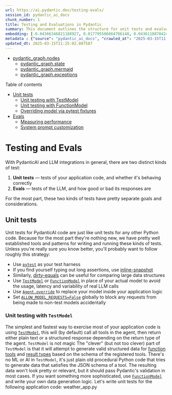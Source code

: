 ```yaml
---
url: https://ai.pydantic.dev/testing-evals/
session_id: pydantic_ai_docs
chunk_number: 1
title: Testing and Evaluations in Pydantic
summary: This document outlines the structure for unit tests and evaluations within Pydantic, including sections on unit testing with TestModel and FunctionModel, using pytest fixtures, measuring performance, and customizing system prompts.
embedding: [-0.04366346821188927, 0.017795506864786148, 0.04361188784241676, -0.026190344244241714, 0.027518559247255325, 0.00961988978087902, -0.017124950885772705, -0.00991648156195879, 0.03223823755979538, 0.061330024152994156, 0.01144457422196865, -0.06385750323534012, -0.026035601273179054, -0.010483874939382076, 0.0036880543921142817, -0.0027869956102222204, 0.018401585519313812, 0.008465761318802834, -0.02423025853931904, 0.06499228626489639, 0.05802882835268974, -0.005335428286343813, 0.033063534647226334, -0.028163325041532516, -0.02125144563615322, -0.04312186688184738, 0.0005589304491877556, 0.047351524233818054, -0.011218906380236149, -0.047274149954319, 0.07035672664642334, -0.00491955503821373, -0.038505349308252335, -0.006450871471315622, -0.008762353099882603, 0.01686704531311989, 0.0010993238538503647, 0.02354680933058262, 0.011147982440888882, 0.03917590528726578, -0.025790590792894363, -0.02849860116839409, -0.010451636277139187, 0.03670001029968262, -0.06406382471323013, 0.019136616960167885, 0.017060475423932076, 0.04448876902461052, -0.004639082122594118, -0.008272332139313221, -0.032031912356615067, 0.013823756016790867, 0.00478093046694994, -0.05410865694284439, -0.0008373882155865431, -0.003006215672940016, -0.0605047233402729, 0.004548815079033375, -0.0005762585205957294, -0.004887316841632128, 0.01846606284379959, 0.01751181110739708, -0.02211543172597885, 0.04670675843954086, -0.03208349272608757, -0.03595208376646042, -0.030948707833886147, -0.0044069672003388405, -0.027647512033581734, -0.019510582089424133, 0.04616515710949898, 0.01481669396162033, 0.021264340728521347, -0.005838344804942608, -0.01775682158768177, -0.047970496118068695, 0.048279985785484314, 0.057719338685274124, -0.014507207088172436, -0.02100643515586853, -0.017008893191814423, 0.03535889834165573, 0.001389467972330749, 0.005548200570046902, -0.0017956697847694159, -0.028575973585247993, -0.06060788780450821, -0.03133556619286537, -0.01815657503902912, -0.0441792793571949, 0.00040035860729403794, 0.008659190498292446, -0.02051641419529915, 0.017460228875279427, 0.06751976162195206, 0.04072334244847298, 0.00554497679695487, -0.03685475140810013, -0.02211543172597885, 0.011289830319583416, -0.003385014832019806, 0.005883478093892336, -0.06772609055042267, 0.012663180008530617, 0.06065946817398071, 0.017279695719480515, -0.004513353109359741, 0.012579360045492649, -0.046887293457984924, 0.009910034015774727, -0.06277429312467575, -0.012276320718228817, -0.044720884412527084, -0.004693887196481228, -0.026693260297179222, 0.004149061162024736, -0.005851239897310734, -0.03700949624180794, 0.0110319247469306, -0.07334844022989273, 0.003388238837942481, -0.0012750222813338041, 0.048151031136512756, -0.02443658374249935, 0.02580348588526249, -0.014610368758440018, -0.006763582117855549, -0.028240695595741272, -0.009471594356000423, 0.024217363446950912, -0.004664872772991657, 0.009116973727941513, 0.042244985699653625, -0.003497848752886057, -0.025597160682082176, 0.016570454463362694, -0.030871335417032242, -0.0011073834029957652, -0.004651977680623531, 0.046887293457984924, 0.01954926736652851, 0.009555413387715816, -0.028653346002101898, 0.03368251025676727, -0.027080118656158447, -0.023521017283201218, -0.030123408883810043, 0.01101258210837841, -0.008027320727705956, 0.01862080581486225, 0.033063534647226334, 0.025261882692575455, -0.03817007318139076, 0.00666041998192668, -0.02726065367460251, -0.010722437873482704, -0.005848016124218702, 0.025932438671588898, 0.037447936832904816, -0.07200732827186584, 0.01155418436974287, 0.05142643675208092, -0.018414480611681938, 0.01252777874469757, -0.038195863366127014, 0.023533912375569344, -0.05529502406716347, -0.017395753413438797, -0.028008580207824707, -0.024462373927235603, 0.013307943940162659, -0.03453360125422478, 0.028318068012595177, 0.0003000170981977135, 0.007569537963718176, -0.032470352947711945, -0.018079202622175217, -0.037293191999197006, -0.03739635646343231, -0.006776477675884962, -0.046423062682151794, -0.04500458016991615, -0.07004724442958832, -0.011296278797090054, -0.029246529564261436, -0.0014781231293454766, 0.028447020798921585, 0.0473257340490818, -0.06684920936822891, 0.002675773808732629, -0.0006266307318583131, 0.02001349814236164, 0.05668771639466286, 0.03208349272608757, 0.024771861732006073, -0.004245775751769543, 0.0791255310177803, 0.03855693340301514, 0.02361128479242325, 0.04064596816897392, -0.011418784037232399, 0.022566765546798706, 0.04629410803318024, -0.008227198384702206, 0.05173592269420624, -0.019845858216285706, -0.011380097828805447, -0.007943501695990562, -0.0589057058095932, -0.022050954401493073, -0.004429533611983061, -0.024114200845360756, 0.020090868696570396, -0.008265883661806583, -0.002919172402471304, 0.01614490896463394, -0.049698468297719955, 0.010277549736201763, 0.02098064497113228, 0.09207240492105484, -0.011863671243190765, 0.03443043678998947, 0.04964688420295715, -0.04386979341506958, -0.04405032843351364, 0.02335337921977043, 0.028008580207824707, -0.07499903440475464, 0.017898669466376305, -0.024681594222784042, -0.02072273939847946, -0.015680678188800812, -0.0348430871963501, -0.005361218936741352, -0.006347708869725466, -0.04866684228181839, -0.007543747313320637, -0.0032560620456933975, -0.021947791799902916, -0.01116732507944107, 0.00017257530998904258, 0.03053605929017067, -0.00486474996432662, -0.0005279011093080044, 0.002746697748079896, 0.015384086407721043, -0.0014015573542565107, -0.024539746344089508, 0.05134906619787216, 0.034482017159461975, 0.05761617794632912, -0.032625097781419754, 0.009310402907431126, -0.017176533117890358, -0.024036830291152, -0.002843412570655346, 0.008246541023254395, -0.003945960197597742, -0.030407104641199112, 0.012843714095652103, -0.021728571504354477, 0.048254191875457764, -0.020555099472403526, -0.00632836576551199, -0.0074341376312077045, -0.026125866919755936, -0.03623577952384949, -0.01372059341520071, -0.02536504529416561, -0.03951118513941765, 0.031361356377601624, 0.048744216561317444, 0.017743926495313644, -0.02836964838206768, 0.01332083996385336, -0.008311017416417599, 0.006873192265629768, 0.02014245092868805, 0.036803171038627625, -0.014262196607887745, -0.00894288718700409, -0.015151971951127052, 0.02549399808049202, 0.015590411610901356, -0.0024517178535461426, 0.034636761993169785, -0.027802255004644394, -0.015732260420918465, -0.00991648156195879, 0.0026096852961927652, 0.015461458824574947, 0.02697695791721344, 0.0333472341299057, -0.025687428191304207, 0.030639220029115677, -0.01427509170025587, 0.024294735863804817, 0.018324214965105057, -0.00027543545002117753, -0.016854150220751762, -0.005138774868100882, 0.02184462919831276, -0.004542367532849312, -0.023933667689561844, 0.009175002574920654, 0.0022744075395166874, 0.026925375685095787, -0.0016989550786092877, 0.004242551978677511, -0.0077113863080739975, 0.0015168091049417853, 0.04420506954193115, -0.003778321435675025, -0.0040233321487903595, -0.01927846670150757, -0.04662938788533211, 0.013449792750179768, -0.01386244222521782, 0.03298616409301758, -0.02493949979543686, -0.03517836332321167, -0.03907274454832077, 0.03156768158078194, -0.013965604826807976, -0.06292904168367386, -0.008272332139313221, 0.001913339365273714, -0.00983911007642746, -0.021767258644104004, -0.009478041902184486, -0.013991395011544228, -0.0008752681314945221, -0.023598389700055122, 0.02339206449687481, -0.0023356603924185038, 0.014287986792623997, -0.03252193331718445, 0.014455625787377357, -0.011186668649315834, 0.10192441195249557, -0.03737056627869606, -0.004693887196481228, -0.03445622697472572, -0.004600396379828453, 0.012843714095652103, 0.03690633550286293, 0.02230885997414589, 0.007459928281605244, 0.03613261505961418, 0.04283817112445831, 0.02759593166410923, -0.020245613530278206, 0.027570141479372978, 0.010941658169031143, -0.017718134447932243, -0.024217363446950912, -0.013243467546999454, 0.007550195325165987, -0.0010775630362331867, -0.015242238529026508, -0.041161783039569855, -0.017060475423932076, 0.0019762038718909025, 0.020116660743951797, -0.011373650282621384, 0.018956083804368973, -0.018453167751431465, -0.022360442206263542, -0.0403364822268486, 0.018762653693556786, 0.025236092507839203, 0.014623264782130718, -0.0014354075537994504, 0.025700323283672333, -0.014455625787377357, 0.0014515266520902514, -0.011251145042479038, -0.0021583500783890486, -0.010799809359014034, 0.042992912232875824, 0.03288300335407257, 0.010961000807583332, 0.012895295396447182, 0.0012476197443902493, 0.03615840524435043, 0.014520102180540562, 0.0007475241436623037, 0.000886551511939615, -0.01174116600304842, 0.01939452439546585, 0.01557751651853323, -0.05627506598830223, -0.03860851377248764, -0.01658334955573082, 0.041135989129543304, 0.034327276051044464, -0.017176533117890358, 0.04748047515749931, 0.07045989483594894, 0.014339568093419075, -0.019536372274160385, -0.015242238529026508, -0.05472763255238533, 0.01528092473745346, 0.00918789766728878, 0.012688970193266869, 0.01302424818277359, 0.019291361793875694, 0.011257592588663101, -0.014391149394214153, 0.025481102988123894, -0.016557559370994568, 0.02958180569112301, -0.02620323933660984, -0.020658262073993683, -0.06891245394945145, 0.043818213045597076, 0.019961915910243988, 0.02613876201212406, 0.008839724585413933, -0.06215532124042511, -0.09640522301197052, 0.012850161641836166, -0.018014727160334587, -0.04242552071809769, 0.012224739417433739, 0.059473101049661636, 0.001048548612743616, -0.005877030547708273, -0.06060788780450821, -0.0035816682502627373, -0.006170398555696011, 0.044411394745111465, 0.002885322319343686, 0.003578444244340062, -0.008633400313556194, 0.014391149394214153, 0.006544362287968397, 0.00320931663736701, 0.00043441023444756866, 0.028318068012595177, -0.03443043678998947, -0.011960386298596859, 0.05529502406716347, -0.0480220802128315, -0.03267667815089226, -0.049079492688179016, -0.051529597491025925, -0.014674846082925797, -0.042090240865945816, 0.011953938752412796, -0.011083506047725677, -0.01748601906001568, -0.007988635450601578, -0.001459586201235652, -0.07195574790239334, 0.05808040872216225, -0.009826214984059334, 0.06839664280414581, -0.002859531668946147, 0.03675159066915512, 0.024114200845360756, -0.009297507815063, 0.025532683357596397, -0.015977270901203156, 0.026319297030568123, 0.039124324917793274, 0.012179605662822723, 0.013578745536506176, -0.009826214984059334, 0.00940711796283722, -0.05101378634572029, 0.03631315007805824, 0.011141534894704819, -0.013256363570690155, -0.008659190498292446, 0.0032576739322394133, 0.011451021768152714, -0.018723968416452408, -0.015151971951127052, 0.025107139721512794, -0.01983296312391758, 0.02901441417634487, -0.005512738600373268, -0.007698491215705872, 0.08036347478628159, -0.016132013872265816, -0.04866684228181839, -0.02227017469704151, 0.006399290170520544, -0.03412095084786415, 0.00290788896381855, 0.038840629160404205, -0.014171929098665714, 0.038531139492988586, 0.007982187904417515, 0.01427509170025587, 0.03829902783036232, 0.03933065012097359, 0.00508074602112174, -0.007408346980810165, -0.014378254301846027, 0.00981976743787527, 0.058338314294815063, 0.010715990327298641, -0.013630326837301254, 0.01636412926018238, -0.022102534770965576, 0.017215218394994736, 0.03721582144498825, -0.04631989821791649, 0.03051026724278927, 0.015010123141109943, 0.03517836332321167, -0.029375482350587845, -0.009091182611882687, 0.004938898142427206, 0.03270246833562851, 0.006750687025487423, 0.008504446595907211, -0.01401718519628048, -0.02929810993373394, -0.017640763893723488, 0.022050954401493073, -0.011289830319583416, -0.022205697372555733, -0.001676388317719102, -0.008594714105129242, -0.005338652059435844, -0.016015956178307533, -0.0040233321487903595, -0.00129758904222399, 0.009058944880962372, -0.019497685134410858, -0.04582987725734711, 0.03071659244596958, 0.001292753266170621, -0.003436596132814884, -0.019265569746494293, -0.03473992273211479, 0.015796735882759094, 0.03646789491176605, -0.0010058330371975899, -0.006163951009511948, -0.011251145042479038, 0.036983706057071686, 0.006712000817060471, 0.00909763015806675, -0.0029481868259608746, -0.02215411700308323, 0.06390908360481262, -0.03445622697472572, 0.014868275262415409, -0.013127409853041172, 0.008684980683028698, 0.014919856563210487, -0.01682836003601551, -0.002886934205889702, -0.03187716752290726, 0.02211543172597885, -0.006718448828905821, -0.01418482419103384, 0.04232235625386238, -0.002503299154341221, -0.015242238529026508, 0.06112369894981384, 0.02991708368062973, -0.022076744586229324, -0.008124035783112049, 0.022076744586229324, -0.02107091248035431, -0.007085964549332857, -0.01943320967257023, -0.006325141992419958, -0.0038363502826541662, -0.007601776160299778, 0.018182365223765373, -0.025790590792894363, -0.019665325060486794, 0.01503591425716877, -0.022424917668104172, -0.03517836332321167, -0.004961464554071426, 0.02527477778494358, -0.05395391583442688, 0.02527477778494358, 0.004203866235911846, -0.0009332969784736633, -0.012701865285634995, 0.007260051090270281, 0.01574515551328659, -0.025545578449964523, -0.04276079684495926, -0.008917096070945263, -0.005918940529227257, 0.00948448944836855, 0.025932438671588898, -0.004419862292706966, -0.05931835621595383, -0.010896524414420128, 0.019729800522327423, -0.00040257498039864004, -0.010806256905198097, 0.02416578307747841, -0.005141998641192913, 0.01673809252679348, -0.006122041493654251, 0.042631845921278, -0.052174363285303116, -0.018582120537757874, -0.02221859246492386, -0.022205697372555733, 0.009355536662042141, -0.05348968505859375, 0.003086811164394021, 0.02319863624870777, -0.010509665124118328, 0.011515498161315918, 0.06014365702867508, -0.0441276989877224, -0.035745758563280106, 0.016003061085939407, 0.0048357355408370495, -0.0012371423654258251, 0.0028192338068038225, -0.03747372701764107, 0.010670856572687626, 0.007621119264513254, -0.03234139829874039, -0.00538378581404686, -0.049208447337150574, 0.05565609410405159, 0.03156768158078194, -0.000767673016525805, 0.008265883661806583, 0.0036525921896100044, -0.009091182611882687, 0.0005657810834236443, -0.003987870179116726, -0.010574141517281532, 0.018865816295146942, 0.03443043678998947, 0.0029594702646136284, -0.005503067281097174, -0.01846606284379959, -0.03623577952384949, -0.01795024983584881, 0.01757628656923771, 0.005438590422272682, -0.006982802413403988, -0.013120962306857109, -0.007266498636454344, 0.02354680933058262, 0.028085952624678612, 0.004793826024979353, 0.014094557613134384, -0.009871348738670349, -0.030742382630705833, -0.022347545251250267, 0.03468834236264229, -0.04002699628472328, 0.0023485554847866297, 0.015177762135863304, -0.00565458694472909, -0.002687057014554739, 0.054779212921857834, 0.01571936532855034, 0.0023163172882050276, 0.010896524414420128, -0.004693887196481228, -0.020413251593708992, 0.001745700603350997, -0.010677304118871689, -0.014442730695009232, 0.013282153755426407, 0.016622034832835197, 0.007563090417534113, -0.05240647867321968, -0.04405032843351364, 0.05379917100071907, -0.03657105565071106, -0.005009822081774473, -0.06071104854345322, -0.004481114912778139, 0.015732260420918465, -0.024578431621193886, 0.022283069789409637, 0.006151055917143822, -0.009600547142326832, 0.015822526067495346, 0.006615286227315664, -0.0209161676466465, -0.04884737730026245, -0.014120347797870636, -0.014287986792623997, 0.004464996047317982, -0.02379181981086731, 0.02162540890276432, -0.023443646728992462, -0.07381267100572586, -0.0129920095205307, -0.003075527958571911, 0.003971750847995281, 0.011902357451617718, -0.024849234148859978, -0.001811788883060217, 0.0017634315881878138, 0.02664167992770672, 0.04126494377851486, -0.020993540063500404, -0.03747372701764107, 0.019484790042042732, -0.017653658986091614, 0.01082560047507286, -0.04637148231267929, -0.014868275262415409, 0.03443043678998947, 0.003707397263497114, 0.010077673010528088, -0.004980807658284903, -0.04196128994226456, 0.03688054531812668, 0.0017215218394994736, -0.00937487930059433, 0.01211512926965952, -0.03069080226123333, -0.01884002611041069, 0.020903272554278374, -0.00983911007642746, -0.041007038205862045, 0.0003320538380648941, 0.002076142467558384, 0.0201682411134243, -0.03280562907457352, 0.007698491215705872, -0.02069694921374321, -0.043482933193445206, 0.009478041902184486, -0.035126782953739166, 0.009716604836285114, -0.050291649997234344, 0.025390835478901863, -0.021922001615166664, -0.018014727160334587, -0.006776477675884962, -0.011206011287868023, 0.001096906024031341, 0.06880929321050644, -0.02171567641198635, -0.01293398067355156, 0.012901742942631245, 0.010354922153055668, -0.0032979717943817377, 0.0071633365005254745, -0.012514883652329445, -0.0074470327235758305, -0.019162409007549286, -0.02007797360420227, -0.04002699628472328, 0.04505616053938866, -0.02589375153183937, -0.014584578573703766, -0.022128326818346977, 0.0044521004892885685, -0.012418168596923351, -0.04582987725734711, 0.04198708012700081, -0.0016135238111019135, 0.012953323312103748, 0.014133242890238762, -0.02001349814236164, -0.027544349431991577, 0.012140920385718346, 0.02898862212896347, 0.025764798745512962, -0.028266485780477524, 0.016622034832835197, 0.016299651935696602, 0.03796374797821045, 0.03069080226123333, -0.001404781243763864, 0.018595015630126, 0.017008893191814423, -0.0023001981899142265, 0.016312548890709877, 0.00836904626339674, -0.005438590422272682, 0.0032673452515155077, -0.026319297030568123, -0.03626156970858574, -0.04123915359377861, 0.00113478593993932, -0.0030191109981387854, 0.007318079937249422, 0.030793964862823486, -0.008813934400677681, -0.001000191317871213, -0.11502603441476822, 0.000491633138153702, -0.015474353916943073, -0.03553943336009979, 0.021909106522798538, -0.010219520889222622, -0.016325443983078003, -0.0034462676849216223, -0.022657033056020737, -0.002946574939414859, 0.000995355541817844, -0.02397235296666622, -0.012850161641836166, -0.022257279604673386, 0.044695090502500534, -0.05410865694284439, 0.00755664287135005, 0.004252223297953606, 0.044411394745111465, 0.0011509050382301211, 0.003571996698155999, 0.014984332956373692, -0.02880808897316456, 0.00666041998192668, -0.025532683357596397, -0.028447020798921585, -0.004132941830903292, 0.014997228048741817, 0.03566838428378105, 0.015951480716466904, -0.036029454320669174, -0.04031069204211235, 0.00666041998192668, 0.001123502617701888, -0.042244985699653625, 0.03721582144498825, 0.012495541013777256, 0.04374083876609802, -0.018337110057473183, -0.0026032377500087023, -0.002593566197901964, 0.010877180844545364, -0.01081270445138216, 0.03365672007203102, 0.028292277827858925, -0.0410844087600708, -0.03257351368665695, -0.007356765680015087, 0.009639233350753784, -0.015100390650331974, -0.01090297196060419, 0.007337423041462898, 0.006969906855374575, 0.024952394887804985, 0.014803798869252205, 0.017743926495313644, -0.040697552263736725, -0.0038331265095621347, -0.018362900242209435, 0.05436656251549721, -0.01976848766207695, 0.008871963247656822, -0.03688054531812668, -0.03226402774453163, -0.04933739826083183, -0.013333735056221485, -0.028111742809414864, 0.028653346002101898, -0.022283069789409637, -0.01347558293491602, -0.0013201558031141758, 0.030278151854872704, -0.005164565518498421, -0.021573828533291817, -0.006731343921273947, -0.02602270431816578, 0.007949949242174625, 0.011760508641600609, -0.00825943611562252, -0.0154872490093112, 0.024449478834867477, 0.0027934431564062834, 0.017034685239195824, 0.028111742809414864, 0.008349703624844551, 0.012901742942631245, -0.0011331740533933043, -0.007079517003148794, -0.006518571637570858, 0.00945225078612566, -0.0026725498028099537, 0.002205095486715436, -0.007550195325165987, 0.01881423592567444, -0.03863430395722389, 0.013282153755426407, -0.005583662539720535, -0.0024613894056528807, 0.009336193092167377, 0.0029111127369105816, 0.019536372274160385, 0.04541723057627678, -0.010412951000034809, -0.0006645106477662921, -0.037912167608737946, 0.0364421047270298, -0.004768035374581814, -0.05080746114253998, -0.00254037301056087, 0.006312246900051832, 0.03502362221479416, 0.0123923784121871, 0.00039713477599434555, 0.027621721848845482, -0.039769090712070465, -0.001221023267135024, 0.0838194191455841, -0.022373337298631668, -0.010109911672770977, 0.005706167779862881, 0.032599303871393204, -0.0006552421837113798, -0.011947491206228733, 0.014752217568457127, -0.022012269124388695, -0.009755291044712067, -0.014365358278155327, 0.007588881067931652, -0.03226402774453163, 0.005235489923506975, 0.018582120537757874, 0.019097931683063507, -0.018582120537757874, 0.033398814499378204, -0.032625097781419754, -0.026770632714033127, 0.04933739826083183, -0.014842484146356583, 0.010883629322052002, 0.002253452781587839, 0.008968677371740341, -0.006437975913286209, 0.0410328283905983, -0.014159034006297588, -0.042219195514917374, -0.022347545251250267, -0.003923393320292234, -0.01231500692665577, 0.006173622328788042, -0.010283997282385826, 0.022966520860791206, 0.024552641436457634, -0.013256363570690155, 0.03443043678998947, -0.030432896688580513, 0.022992311045527458, -0.026925375685095787, -0.050781670957803726, -0.011038372293114662, -0.026035601273179054, -0.02221859246492386, 0.05379917100071907, -0.0271317008882761, -0.012456854805350304, -0.0021986477077007294, -0.02443658374249935, -0.020039288327097893, -0.014468520879745483, -0.006209084298461676, 0.015770945698022842, 0.01177340466529131, 0.009336193092167377, 0.03422411158680916, 0.02215411700308323, 0.029556015506386757, 0.06292904168367386, 0.031722426414489746, 0.003849245607852936, -0.02958180569112301, 0.013359525240957737, -0.013540059328079224, 0.012269873172044754, 0.010483874939382076, 0.01945899985730648, 0.04949214309453964, -0.02580348588526249, -0.0036558161955326796, 0.015061704441905022, 0.0038750360254198313, 0.042244985699653625, 0.012882399372756481, -0.0024372106418013573, 0.0005053343484178185, 0.028782298788428307, -0.0014120348496362567, -0.008362598717212677, 0.03486887738108635, 0.010728885419666767, 0.020284298807382584, -0.005567543674260378, -0.014094557613134384, 0.028395438566803932, 0.028266485780477524, -0.018956083804368973, -0.012063547968864441, 0.04748047515749931, 0.034507811069488525, -0.042116034775972366, -0.0053773378022015095, 0.01967822015285492, 0.011328516528010368, 0.009046049788594246, 0.018711073324084282, 0.008652742952108383, -0.020116660743951797, 0.0005557066178880632, -0.04080071300268173, 0.0020374564919620752, -0.017408648505806923, -0.01062572281807661, -0.02159961871802807, -0.003038453869521618, -0.007924159057438374, 0.010400054976344109, -0.0016481798375025392, 0.03375988081097603, -0.001961696660146117, 0.001800505560822785, 0.015177762135863304, 0.018762653693556786, -0.029994456097483635, 0.021509351208806038, -0.05998891219496727, 0.0027160714380443096, 0.01016149204224348, -0.021573828533291817, 0.010503217577934265, -0.008581819012761116, 0.010761124081909657, -0.009381326846778393, -0.01008412055671215, 0.016248071566224098, 0.000212167899007909, -0.0181952603161335, -0.0020455161575227976, 0.03252193331718445, 0.06323852390050888, 0.029220737516880035, -0.02116117812693119, -0.03025236167013645, -0.005470829084515572, 0.020658262073993683, 0.00124359002802521, -0.013172543607652187, 0.03626156970858574, -0.029788130894303322, 0.03205770254135132, 0.009503832086920738, 0.0038524693809449673, 0.005580438766628504, -0.013217677362263203, 0.02991708368062973, -0.0009969675447791815, 0.0010074449237436056, -0.021148283034563065, -0.027363816276192665, -0.007414794526994228, -0.011966833844780922, 0.042683426290750504, -0.013449792750179768, -0.03437885642051697, 0.03035552427172661, 0.004087808541953564, 0.019936125725507736, -0.036493685096502304, 0.01673809252679348, -0.031258195638656616, -0.019949020817875862, -0.01418482419103384, -0.0026129090692847967, -0.014855380170047283, 1.9506651369738393e-05, 0.03360513970255852, 0.0015256745973601937, 0.03378567099571228, -0.025751903653144836, -0.026074286550283432, -0.03394041582942009, 0.010064777918159962, 0.033115118741989136, 0.0001281469885725528, 0.02772488445043564, 0.023649970069527626, -0.02109670266509056, 0.0035268631763756275, 0.003933065105229616, -0.026693260297179222, -0.010245312005281448, 0.010019644163548946, -0.05483079329133034, 0.03971750661730766, 0.02118697017431259, -0.00546115729957819, 0.019381627440452576, -0.008626952767372131, -0.006102698389440775, 0.0010743392631411552, -0.0573582723736763, 0.02125144563615322, 0.015061704441905022, -0.03182558715343475, -0.025442417711019516, 0.01611911877989769, -0.008762353099882603, 0.010928762145340443, 0.011405888013541698, -0.04946635290980339, -0.016080433502793312, -0.016003061085939407, 0.0017344171646982431, 0.006686210632324219, 0.020039288327097893, -0.0007052114233374596, -0.011528393253684044, -0.009168555028736591, -0.0010872345883399248, 0.0016135238111019135, -0.016944417729973793, 0.02264413796365261, -0.011225353926420212, 0.04405032843351364, -0.00018667955009732395, 0.024552641436457634, 0.010058330371975899, -0.030303943902254105, -0.01927846670150757, -0.05258701369166374, -0.04420506954193115, 0.0010791750391945243, -0.025790590792894363, -0.025158720090985298, 0.001254873350262642, -0.01788577437400818, -0.0077178338542580605, 0.01440404448658228, 0.0011629944201558828, 0.008639847859740257, -0.01372059341520071, -0.007234260439872742, 0.02069694921374321, 0.06014365702867508, 0.009677918627858162, -0.019072141498327255, -0.003102930262684822, 0.02963338792324066, 0.043018702417612076, 0.01364322192966938, 0.006982802413403988, -0.011380097828805447, -0.018865816295146942, -0.041135989129543304, 0.03770584240555763, 0.010806256905198097, -0.013282153755426407, 0.006341261323541403, -0.017060475423932076, -0.00022546616673935205, -0.018337110057473183, 0.019497685134410858, 0.016170699149370193, 0.027080118656158447, 0.011057715862989426, -0.017937354743480682, -0.011779852211475372, 0.011644450947642326, -0.01571936532855034, 0.025597160682082176, -0.020155346021056175, -0.008156274445354939, 0.023030996322631836, -0.0035365347284823656, -0.02793120965361595, -0.015951480716466904, 0.02385629527270794, -0.025455312803387642, 0.0037750976625829935, 0.030174989253282547, 0.014287986792623997, -0.007956396788358688, 0.02341785468161106, 0.01989744044840336, -0.018092099577188492, -0.03363092988729477, -0.007775862701237202, 0.009684366174042225, 0.002766040852293372, 0.0026789975818246603, 0.0008881634566932917, 0.014171929098665714, 0.03143873065710068, -0.028859669342637062, -0.00032963597914204, 0.008136930875480175, -0.0036622637417167425, 0.01302424818277359, -0.03969171643257141, 0.00894288718700409, 0.028859669342637062, 0.029968665912747383, 0.023508122190833092, -0.01427509170025587, 0.02582927606999874, -0.01019373070448637, 0.031232403591275215, -0.019936125725507736, -0.021019330248236656, 0.006544362287968397, -0.00034091935958713293, -0.01667361706495285, 0.02069694921374321, -0.0077436245046556, 0.01958795264363289, 0.0032786286901682615, -0.017344171181321144, 0.013217677362263203, 0.016041746363043785, 0.021045120432972908, -0.02960759773850441, 0.022038059309124947, 0.041754964739084244, -0.014803798869252205, -0.015293819829821587, -0.02726065367460251, 0.015848318114876747, -0.00886551570147276, -0.015874108299613, 0.008788143284618855, -0.015732260420918465, -0.026590097695589066, 0.007234260439872742, 0.0018633700674399734, 0.006492780987173319, -0.019626639783382416, 0.03375988081097603, 0.0020793662406504154, 0.009175002574920654, -0.0015450174687430263, 0.02914336696267128, -0.004103927407413721, 0.008949334733188152, -0.007156888488680124, -0.0028240696992725134, -0.027183281257748604, 0.038376398384571075, 0.014494311064481735, 0.022540975362062454, -0.02416578307747841, -0.03205770254135132, -0.0007793593686074018, 0.02317284420132637, -0.0024630012921988964, -0.00478737847879529, 0.0182210523635149, -0.016699407249689102, -0.003091647056862712, 0.009993853978812695, -0.034817297011613846, 0.024462373927235603, -0.03272825852036476, -0.01757628656923771, -0.0005444232374429703, 0.021303027868270874, -0.012437512166798115, 0.016596244648098946, -0.0031174374744296074, 0.035874709486961365, 0.027776464819908142, -0.01645439676940441, -0.03871167451143265, -0.008691429160535336, -0.014687741175293922, -0.014687741175293922, -0.0051742373034358025, -0.016415709629654884, -0.0018794892821460962, -0.02165120095014572, -0.00747282337397337, -0.0302265714854002, -0.030613429844379425, 0.016789674758911133, 0.005254832562059164, 0.03984646126627922, -0.005367666482925415, -0.03551364317536354, -0.015732260420918465, 0.011431679129600525, 0.011876566335558891, 0.017163638025522232, -0.0005831090966239572, 0.03688054531812668, 0.0022663481067866087, 0.030871335417032242, 0.02063247188925743, 0.010367817245423794, -0.00020521653641480953, -0.01983296312391758, -0.0012830818304792047, -0.06143318489193916, -0.03239298239350319, -0.001968144439160824, 0.015177762135863304, -0.005577214993536472, -0.013333735056221485, 0.03130977600812912, 0.04139389842748642, 0.006531466729938984, 0.027157491073012352, 0.015435667708516121, 0.014171929098665714, 0.004761587828397751, -0.00025830886443145573, -0.018027622252702713, 0.01865949109196663, 0.0007684789597988129, 0.020645366981625557, -0.027956999838352203, 0.03829902783036232, -0.018079202622175217, 7.75102944317041e-06, -0.016634929925203323, 0.011470364406704903, 0.023456541821360588, -0.0057158395648002625, -0.010941658169031143, -0.003800888080149889, 0.006321918219327927, 0.008794590830802917, -0.01481669396162033, -0.00720202224329114, -0.01963953487575054, 0.012940428219735622, -0.02710591070353985, -0.001972980098798871, 0.005158117972314358, -0.007801653351634741, 0.019961915910243988, -0.0041812993586063385, 0.001761819701641798, 0.023121263831853867, 0.005316085182130337, -0.001811788883060217, -0.0147264264523983, -0.010090568102896214, 0.002074530581012368, -0.04585566744208336, 0.04134231433272362, -0.0007958814967423677, 0.015151971951127052, 0.022102534770965576, -0.0026419234927743673, 0.01457168348133564, -0.012495541013777256, 0.0032125404104590416, 0.006376723293215036, 0.04281238093972206, 0.010316235944628716, 0.020838797092437744, -0.002622580621391535, 0.009310402907431126, -0.03051026724278927, -0.010167940519750118, 0.017099160701036453, 0.014919856563210487, -0.017150742933154106, 0.0065604811534285545, -0.024797651916742325, 0.03270246833562851, -0.003736411686986685, 0.0154872490093112, 0.016544664278626442, 0.015151971951127052, -0.011218906380236149, -0.03084554523229599, 0.009716604836285114, -0.015590411610901356, -0.0007688819896429777, -0.009413565509021282, -0.005693272687494755, 0.013823756016790867, -0.015306714922189713, 0.0020148898474872112, 0.0449787899851799, -0.021212760359048843, 0.017034685239195824, -0.005261280108243227, 0.008846172131597996, 0.029117576777935028, 0.020954854786396027, -0.016712302342057228, -0.01356585044413805, 0.0076662530191242695, 0.013449792750179768, -0.004697110969573259, -0.019600847736001015, -0.004229656886309385, -0.014094557613134384, 0.03069080226123333, 0.017021790146827698, -0.020877482369542122, -0.014752217568457127, -0.01698310300707817, 0.005899597425013781, 0.009968062862753868, -0.011973281390964985, 0.03383725509047508, 0.02432052604854107, -0.02759593166410923, -0.027157491073012352, -0.06334169209003448, 0.011418784037232399, 0.014442730695009232, -0.004368280991911888, 0.010342026129364967, -0.0024678371846675873, -0.006602391134947538, -0.005209699273109436, -0.0036945019382983446, 0.008001530542969704, -0.005712615791708231, -0.060040492564439774, 0.006512124091386795, -0.0022405574563890696, -0.02790541760623455, 0.01282437052577734, -0.0182210523635149, 0.020813006907701492, -0.007659805007278919, -0.002179304836317897, 0.006373499520123005, 0.013914023526012897, 0.018233947455883026, -0.009961615316569805, 0.007891920395195484, 0.01589989848434925, -0.00432314770296216, 0.01062572281807661, 0.026125866919755936, -0.030329734086990356, -0.02586796134710312, 0.019446104764938354, -0.032160867005586624, -0.03069080226123333, 0.011212458834052086, 0.019046351313591003, 0.005893149878829718, 0.026087181642651558, 0.02361128479242325, 0.018104994669556618, -0.06329010426998138, 0.01862080581486225, 0.014004290103912354, -0.0004980807425454259, 0.02252808026969433, -0.020090868696570396, 0.014778007753193378, 0.018079202622175217, -0.01266962755471468, 0.0031851378735154867, -0.014829589053988457, 0.03332144394516945, -0.016067538410425186, -0.01372059341520071, -0.008130483329296112, -0.01157352700829506, 0.00364292087033391, 0.02849860116839409, -0.03321827948093414, 0.0020455161575227976, 0.004265118855983019, 0.007021488156169653, 0.005673929583281279, 0.026615887880325317, 0.02880808897316456, -0.006105922162532806, 0.011921700090169907, 0.0182210523635149, -0.024294735863804817, 0.014868275262415409, 0.016003061085939407, 0.0077500720508396626, -0.05642981082201004, -0.010354922153055668, -0.023404959589242935, -0.020181136205792427, -0.0271317008882761, 0.002509746700525284, 0.02217990718781948, -0.00845931377261877, -0.010954553261399269, -0.007221365347504616, 0.0024178677704185247, 0.004819616675376892, 0.03473992273211479, -0.05390233173966408, -0.02308257855474949, -0.002935291500762105, 0.01302424818277359, 0.030613429844379425, -0.025468207895755768, -0.009084735065698624, -0.01386244222521782, 0.011019029654562473, 0.020813006907701492, 0.010961000807583332, -0.02867913618683815, -0.006815163418650627, -0.030768172815442085, -0.037602681666612625, -0.005087194032967091, 0.005586886312812567, -0.004468219820410013, 0.024887919425964355, 0.03623577952384949, -0.003107766155153513, -0.01815657503902912, -0.020039288327097893, -0.03100028820335865, -0.013694803230464458, -0.011560631915926933, -0.023366274312138557, 0.026615887880325317, -0.02855018340051174, 0.04809945076704025, 0.0019971588626503944, -0.010696646757423878, 0.02589375153183937, -0.005751301534473896, -0.001383826369419694, 0.009091182611882687]
metadata : {"source": "pydantic_ai_docs", "crawled_at": "2025-03-15T11:25:02.806049", "url_path": "/testing-evals/", "chunk_size": 3916}
updated_dt: 2025-03-15T11:25:02.807587
---
```

* [ pydantic_graph.nodes  ](https://ai.pydantic.dev/api/pydantic_graph/nodes/)
    * [ pydantic_graph.state  ](https://ai.pydantic.dev/api/pydantic_graph/state/)
    * [ pydantic_graph.mermaid  ](https://ai.pydantic.dev/api/pydantic_graph/mermaid/)
    * [ pydantic_graph.exceptions  ](https://ai.pydantic.dev/api/pydantic_graph/exceptions/)


Table of contents 
  * [ Unit tests  ](https://ai.pydantic.dev/testing-evals/#unit-tests)
    * [ Unit testing with TestModel  ](https://ai.pydantic.dev/testing-evals/#unit-testing-with-testmodel)
    * [ Unit testing with FunctionModel  ](https://ai.pydantic.dev/testing-evals/#unit-testing-with-functionmodel)
    * [ Overriding model via pytest fixtures  ](https://ai.pydantic.dev/testing-evals/#overriding-model-via-pytest-fixtures)
  * [ Evals  ](https://ai.pydantic.dev/testing-evals/#evals)
    * [ Measuring performance  ](https://ai.pydantic.dev/testing-evals/#measuring-performance)
    * [ System prompt customization  ](https://ai.pydantic.dev/testing-evals/#system-prompt-customization)


# Testing and Evals
With PydanticAI and LLM integrations in general, there are two distinct kinds of test:
  1. **Unit tests** — tests of your application code, and whether it's behaving correctly
  2. **Evals** — tests of the LLM, and how good or bad its responses are


For the most part, these two kinds of tests have pretty separate goals and considerations.
## Unit tests
Unit tests for PydanticAI code are just like unit tests for any other Python code.
Because for the most part they're nothing new, we have pretty well established tools and patterns for writing and running these kinds of tests.
Unless you're really sure you know better, you'll probably want to follow roughly this strategy:
  * Use [`pytest`](https://docs.pytest.org/en/stable/) as your test harness
  * If you find yourself typing out long assertions, use [inline-snapshot](https://15r10nk.github.io/inline-snapshot/latest/)
  * Similarly, [dirty-equals](https://dirty-equals.helpmanual.io/latest/) can be useful for comparing large data structures
  * Use [`TestModel`](https://ai.pydantic.dev/api/models/test/#pydantic_ai.models.test.TestModel) or [`FunctionModel`](https://ai.pydantic.dev/api/models/function/#pydantic_ai.models.function.FunctionModel) in place of your actual model to avoid the usage, latency and variability of real LLM calls
  * Use [`Agent.override`](https://ai.pydantic.dev/api/agent/#pydantic_ai.agent.Agent.override) to replace your model inside your application logic
  * Set [`ALLOW_MODEL_REQUESTS=False`](https://ai.pydantic.dev/api/models/base/#pydantic_ai.models.ALLOW_MODEL_REQUESTS) globally to block any requests from being made to non-test models accidentally


### Unit testing with `TestModel`
The simplest and fastest way to exercise most of your application code is using [`TestModel`](https://ai.pydantic.dev/api/models/test/#pydantic_ai.models.test.TestModel), this will (by default) call all tools in the agent, then return either plain text or a structured response depending on the return type of the agent.
`TestModel` is not magic
The "clever" (but not too clever) part of `TestModel` is that it will attempt to generate valid structured data for [function tools](https://ai.pydantic.dev/tools/) and [result types](https://ai.pydantic.dev/results/#structured-result-validation) based on the schema of the registered tools.
There's no ML or AI in `TestModel`, it's just plain old procedural Python code that tries to generate data that satisfies the JSON schema of a tool.
The resulting data won't look pretty or relevant, but it should pass Pydantic's validation in most cases. If you want something more sophisticated, use [`FunctionModel`](https://ai.pydantic.dev/api/models/function/#pydantic_ai.models.function.FunctionModel) and write your own data generation logic.
Let's write unit tests for the following application code:
weather_app.py